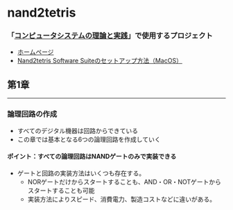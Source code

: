 # nand2tetris
### 「[コンピュータシステムの理論と実践](https://www.oreilly.co.jp/books/9784873117126/)」で使用するプロジェクト

- [ホームページ](https://www.nand2tetris.org/software)
- [Nand2tetris Software Suiteのセットアップ方法（MacOS）](https://drive.google.com/file/d/1QDYIvriWBS_ARntfmZ5E856OEPpE4j1F/view)

## 第1章
---
### 論理回路の作成
- すべてのデジタル機器は回路からできている
- この章では基本となる6つの論理回路を作成していく

#### ポイント：すべての論理回路はNANDゲートのみで実装できる
- ゲートと回路の実装方法はいくつも存在する。
  - NORゲートだけからスタートすることも、AND・OR・NOTゲートからスタートすることも可能
  - 実装方法によりスピード、消費電力、製造コストなどに違いがある。